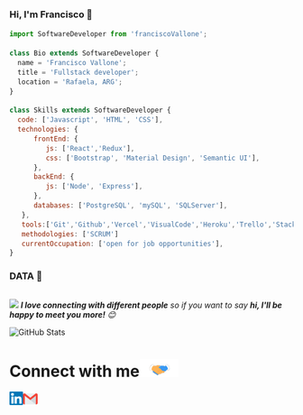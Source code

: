 ### Hi, I'm Francisco 👋

<!--
**PANCHOv96/PANCHOv96** is a ✨ _special_ ✨ repository because its `README.md` (this file) appears on your GitHub profile.

Here are some ideas to get you started:

- 🔭 I’m currently working on ...
- 🌱 I’m currently learning ...
- 👯 I’m looking to collaborate on ...
- 🤔 I’m looking for help with ...
- 💬 Ask me about ...
- 📫 How to reach me: ...
- 😄 Pronouns: ...
- ⚡ Fun fact: ...
-->

```js
import SoftwareDeveloper from 'franciscoVallone';

class Bio extends SoftwareDeveloper {
  name = 'Francisco Vallone';
  title = 'Fullstack developer';
  location = 'Rafaela, ARG';
}

class Skills extends SoftwareDeveloper {
  code: ['Javascript', 'HTML', 'CSS'],
  technologies: {
      frontEnd: {
         js: ['React','Redux'],
         css: ['Bootstrap', 'Material Design', 'Semantic UI'],
      },
      backEnd: {
         js: ['Node', 'Express'],
      },
      databases: ['PostgreSQL', 'mySQL', 'SQLServer'],
   },
   tools:['Git','Github','Vercel','VisualCode','Heroku','Trello','Stackoverflow'],
   methodologies: ['SCRUM']
   currentOccupation: ['open for job opportunities'],
}
```
### DATA 👋
<!--START_SECTION:waka-->
```text

```
<!--END_SECTION:waka-->

<img src="https://media.giphy.com/media/LnQjpWaON8nhr21vNW/giphy.gif" width="60"> <em><b>I love connecting with different people</b> so if you want to say <b>hi, I'll be happy to meet you more!</b> 😊</em>

![GitHub Stats](https://github-readme-stats.vercel.app/api?username=PANCHOv96&theme=tokyonight)

# Connect with me<img src="https://github.com/SatYu26/SatYu26/blob/master/Assets/Handshake.gif" height="32px">
<a href="https://www.linkedin.com/in/francisco-fabian-vallone-510b71223/">
  <img align="left" alt="Satyam Goyal | Linkedin" width="24px" src="https://github.com/SatYu26/SatYu26/blob/master/Assets/Linkedin.svg" />
</a> &nbsp;&nbsp;
<a href="mailto:asd@gmail.com">
  <img align="left" alt="Satyam Goyal | Gmail" width="26px" src="https://github.com/SatYu26/SatYu26/blob/master/Assets/Gmail.svg" />
</a>
